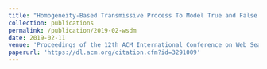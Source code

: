 ```yaml
---
title: "Homogeneity-Based Transmissive Process To Model True and False News in Social Networks"
collection: publications
permalink: /publication/2019-02-wsdm
date: 2019-02-11
venue: 'Proceedings of the 12th ACM International Conference on Web Search and Data Mining (WSDM)'
paperurl: 'https://dl.acm.org/citation.cfm?id=3291009'
---
```

